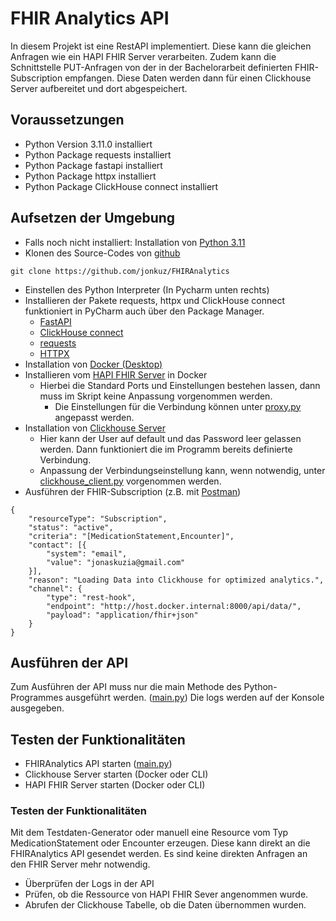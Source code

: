 # FHIR Analytics API
In diesem Projekt ist eine RestAPI implementiert. Diese kann die gleichen Anfragen wie ein HAPI FHIR Server verarbeiten.
Zudem kann die Schnittstelle PUT-Anfragen von der in der Bachelorarbeit definierten FHIR-Subscription empfangen. 
Diese Daten werden dann für einen Clickhouse Server aufbereitet und dort abgespeichert. 

## Voraussetzungen
- Python Version 3.11.0 installiert
- Python Package requests installiert
- Python Package fastapi installiert
- Python Package httpx installiert
- Python Package ClickHouse connect installiert

## Aufsetzen der Umgebung
- Falls noch nicht installiert: Installation von [Python 3.11](https://www.python.org/downloads/release/python-3110/)
- Klonen des Source-Codes von [github](https://github.com/jonkuz/FHIRAnalytics)
```
git clone https://github.com/jonkuz/FHIRAnalytics
```
- Einstellen des Python Interpreter (In Pycharm unten rechts)
- Installieren der Pakete requests, httpx und ClickHouse connect funktioniert in PyCharm auch über den Package Manager. 
  - [FastAPI](https://fastapi.tiangolo.com/)
  - [ClickHouse connect](https://clickhouse.com/docs/en/integrations/python)
  - [requests](https://pypi.org/project/requests/)
  - [HTTPX](https://www.python-httpx.org/)
- Installation von [Docker (Desktop)](https://www.docker.com/)  
- Installieren vom [HAPI FHIR Server](https://github.com/hapifhir/hapi-fhir-jpaserver-starter) in Docker 
  - Hierbei die Standard Ports und Einstellungen bestehen lassen, dann muss im Skript keine Anpassung vorgenommen werden.
    - Die Einstellungen für die Verbindung können unter [proxy.py](FHIRRequests/proxy.py) angepasst werden.
- Installation von [Clickhouse Server](https://hub.docker.com/r/clickhouse/clickhouse-server/)
  - Hier kann der User auf default und das Password leer gelassen werden. Dann funktioniert die im Programm bereits definierte Verbindung.
  - Anpassung der Verbindungseinstellung kann, wenn notwendig, unter [clickhouse_client.py](Clickhouse/clickhouse_client.py) vorgenommen werden.
- Ausführen der FHIR-Subscription (z.B. mit [Postman](https://www.postman.com/))
```
{
    "resourceType": "Subscription",
    "status": "active",
    "criteria": "[MedicationStatement,Encounter]",
    "contact": [{
        "system": "email",
        "value": "jonaskuzia@gmail.com"
    }],
    "reason": "Loading Data into Clickhouse for optimized analytics.",
    "channel": {
        "type": "rest-hook",
        "endpoint": "http://host.docker.internal:8000/api/data/",
        "payload": "application/fhir+json"
    }
}
```

## Ausführen der API
Zum Ausführen der API muss nur die main Methode des Python-Programmes ausgeführt werden. ([main.py](main.py))
Die logs werden auf der Konsole ausgegeben.

## Testen der Funktionalitäten
- FHIRAnalytics API starten ([main.py](main.py))
- Clickhouse Server starten (Docker oder CLI)
- HAPI FHIR Server starten (Docker oder CLI)

### Testen der Funktionalitäten
Mit dem Testdaten-Generator oder manuell eine Resource vom Typ MedicationStatement oder Encounter erzeugen. Diese kann direkt an die FHIRAnalytics API gesendet werden. Es sind keine direkten Anfragen an den FHIR Server mehr notwendig.
- Überprüfen der Logs in der API
- Prüfen, ob die Ressource von HAPI FHIR Sever angenommen wurde.
- Abrufen der Clickhouse Tabelle, ob die Daten übernommen wurden.


